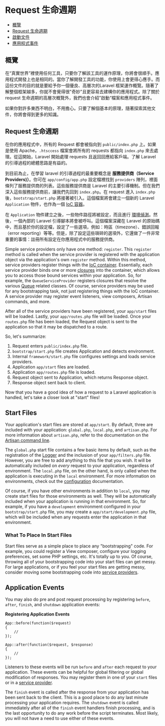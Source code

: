 # Request 生命週期

- [概覽](#overview)
- [Request 生命週期](#request-lifecycle)
- [啟動文件](#start-files)
- [應用程式事件](#application-events)

<a name="overview"></a>
## 概覽

在“真實世界”裡使用任何工具，只要你了解該工具的運作原理，你將會很順手。應用程式開發上也是相同的。當你了解開發工具的功能，你使用上會更得心應手。而這份文件的目的就是要給予你一個優良、高層次的Laravel 框架運作概覽。隨著了解整個框架越多，你就不會覺得很"奇妙"且更容易去建構你的應用程式。除了關於 request 生命週期的高層次概覽外，我們也會介紹”啟動“檔案和應用程式事件。

如果你對許多東西不明白，不用擔心。只要了解個基本的原理，隨著探索其他文件，你將會得到更多的知識。 

<a name="request-lifecycle"></a>
## Request 生命週期

在你的應用程式中，所有的 Request 都會被指向到 `public/index.php` 上。如果是使用 Apache，`.htsccess` 檔案會將所有的 requests 都指向 `index.php` 來去處理。從這開始，Laravel 開始處理 requests 且返回回應給客戶端。了解 Laravel 的引導過程的總體思路是有益的。

到目前為止，在學習 laravel 的引導過程的最重要概念是 **服務提供商（Service Providers)）**。你可在 `app/config/app.php` 設定檔裡找到 `providers` 陣列，裡面條列了服務提供商的列表。這些服務提供商是 Laravel 的主要引導機制。但在我們深入這些服務提供商前，讓我們先回到 `index.php`。在 request 進入 `index.php` 後，`bootstrap/start.php` 將接著被引入。這個檔案將會建立一個新的 Laravel `Application` 物件，也作為一個 [IoC 容器](/docs/ioc)。

在 `Application` 物件建立之後，一些物件路徑將被設定，而且進行 [環境偵測](/docs/configuration#environment-configuration)。然後，一個內部的 Laravel 引導腳本將會被呼叫。這個檔案深藏在 Laravel 的原始碼中，而且基於你的設定檔，設定了一些選項，例如：時區（timezone）、錯誤回報（error reporting）等等。但是，除了設定這些瑣碎的選項外，它還做了一件非常重要的事情：註冊所有設定在你應用程式中的服務提供商。

Simple service providers only have one method: `register`. This `register` method is called when the service provider is registered with the application object via the application's own `register` method. Within this method, service providers register things with the [IoC container](/docs/ioc). Essentially, each service provider binds one or more [closures](http://us3.php.net/manual/en/functions.anonymous.php) into the container, which allows you to access those bound services within your application. So, for example, the `QueueServiceProvider` registers closures that resolve the various [Queue](/docs/queues) related classes. Of course, service providers may be used for any bootstrapping task, not just registering things with the IoC container. A service provider may register event listeners, view composers, Artisan commands, and more.

After all of the service providers have been registered, your `app/start` files will be loaded. Lastly, your `app/routes.php` file will be loaded. Once your `routes.php` file has been loaded, the Request object is sent to the application so that it may be dispatched to a route.

So, let's summarize:

1. Request enters `public/index.php` file.
2. `bootstrap/start.php` file creates Application and detects environment.
3. Internal `framework/start.php` file configures settings and loads service providers.
4. Application `app/start` files are loaded.
5. Application `app/routes.php` file is loaded.
6. Request object sent to Application, which returns Response object.
7. Response object sent back to client.

Now that you have a good idea of how a request to a Laravel application is handled, let's take a closer look at "start" files!

<a name="start-files"></a>
## Start Files

Your application's start files are stored at `app/start`. By default, three are included with your application: `global.php`, `local.php`, and `artisan.php`. For more information about `artisan.php`, refer to the documentation on the [Artisan command line](/docs/commands#registering-commands).

The `global.php` start file contains a few basic items by default, such as the registration of the [Logger](/docs/errors) and the inclusion of your `app/filters.php` file. However, you are free to add anything to this file that you wish. It will be automatically included on _every_ request to your application, regardless of environment. The `local.php` file, on the other hand, is only called when the application is executing in the `local` environment. For more information on environments, check out the [configuration](/docs/configuration) documentation.

Of course, if you have other environments in addition to `local`, you may create start files for those environments as well. They will be automatically included when your application is running in that environment. So, for example, if you have a `development` environment configured in your `bootstrap/start.php` file, you may create a `app/start/development.php` file, which will be included when any requests enter the application in that environment.

### What To Place In Start Files

Start files serve as a simple place to place any "bootstrapping" code. For example, you could register a View composer, configure your logging preferences, set some PHP settings, etc. It's totally up to you. Of course, throwing all of your bootstrapping code into your start files can get messy. For large applications, or if you feel your start files are getting messy, consider moving some bootstrapping code into [service providers](/docs/ioc#service-providers).

<a name="application-events"></a>
## Application Events

You may also do pre and post request processing by registering `before`, `after`, `finish`, and `shutdown` application events:

**Registering Application Events**

	App::before(function($request)
	{
		//
	});

	App::after(function($request, $response)
	{
		//
	});

Listeners to these events will be run `before` and `after` each request to your application. These events can be helpful for global filtering or global modification of responses. You may register them in one of your `start` files or in a [service provider](/docs/ioc#service-providers).

The `finish` event is called after the response from your application has been sent back to the client. This is a good place to do any last minute processing your application requires. The `shutdown` event is called immediately after all of the `finish` event handlers finish processing, and is the last opportunity to do any work before the script terminates. Most likely, you will not have a need to use either of these events.